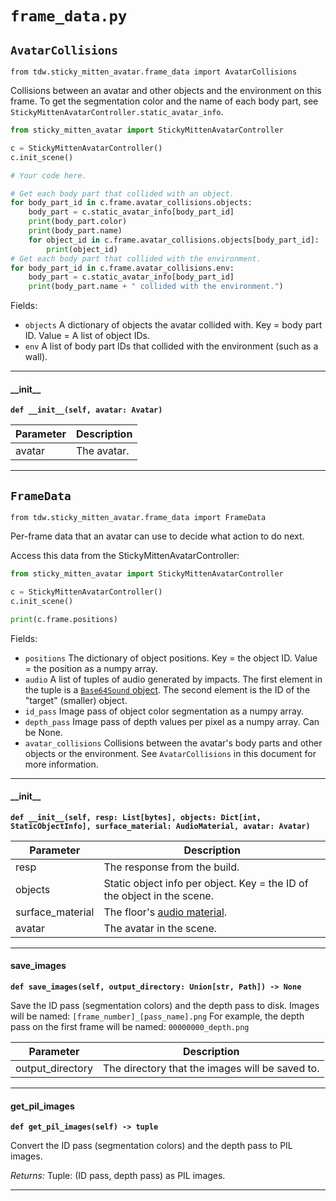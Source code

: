 # `frame_data.py`

## `AvatarCollisions`

`from tdw.sticky_mitten_avatar.frame_data import AvatarCollisions`

Collisions between an avatar and other objects and the environment on this frame.
To get the segmentation color and the name of each body part, see `StickyMittenAvatarController.static_avatar_info`.

```python
from sticky_mitten_avatar import StickyMittenAvatarController

c = StickyMittenAvatarController()
c.init_scene()

# Your code here.

# Get each body part that collided with an object.
for body_part_id in c.frame.avatar_collisions.objects:
    body_part = c.static_avatar_info[body_part_id]
    print(body_part.color)
    print(body_part.name)
    for object_id in c.frame.avatar_collisions.objects[body_part_id]:
        print(object_id)
# Get each body part that collided with the environment.
for body_part_id in c.frame.avatar_collisions.env:
    body_part = c.static_avatar_info[body_part_id]
    print(body_part.name + " collided with the environment.")
```

Fields:

- `objects` A dictionary of objects the avatar collided with. Key = body part ID. Value = A list of object IDs.
- `env` A list of body part IDs that collided with the environment (such as a wall).

***

#### \_\_init\_\_

**`def __init__(self, avatar: Avatar)`**


| Parameter | Description |
| --- | --- |
| avatar | The avatar. |

***

## `FrameData`

`from tdw.sticky_mitten_avatar.frame_data import FrameData`

Per-frame data that an avatar can use to decide what action to do next.

Access this data from the StickyMittenAvatarController:

```python
from sticky_mitten_avatar import StickyMittenAvatarController

c = StickyMittenAvatarController()
c.init_scene()

print(c.frame.positions)
```

Fields:

- `positions` The dictionary of object positions. Key = the object ID. Value = the position as a numpy array.
- `audio` A list of tuples of audio generated by impacts. The first element in the tuple is a [`Base64Sound` object](https://github.com/threedworld-mit/tdw/blob/master/Documentation/python/py_impact.md#base64sound).
          The second element is the ID of the "target" (smaller) object.
- `id_pass` Image pass of object color segmentation as a numpy array.
- `depth_pass` Image pass of depth values per pixel as a numpy array. Can be None.
- `avatar_collisions` Collisions between the avatar's body parts and other objects or the environment.
                      See `AvatarCollisions` in this document for more information.

***

#### \_\_init\_\_

**`def __init__(self, resp: List[bytes], objects: Dict[int, StaticObjectInfo], surface_material: AudioMaterial, avatar: Avatar)`**


| Parameter | Description |
| --- | --- |
| resp | The response from the build. |
| objects | Static object info per object. Key = the ID of the object in the scene. |
| surface_material | The floor's [audio material](https://github.com/threedworld-mit/tdw/blob/master/Documentation/python/py_impact.md#audiomaterialenum). |
| avatar | The avatar in the scene. |

***

#### save_images

**`def save_images(self, output_directory: Union[str, Path]) -> None`**

Save the ID pass (segmentation colors) and the depth pass to disk.
Images will be named: `[frame_number]_[pass_name].png`
For example, the depth pass on the first frame will be named: `00000000_depth.png`

| Parameter | Description |
| --- | --- |
| output_directory | The directory that the images will be saved to. |

***

#### get_pil_images

**`def get_pil_images(self) -> tuple`**

Convert the ID pass (segmentation colors) and the depth pass to PIL images.

_Returns:_  Tuple: (ID pass, depth pass) as PIL images.

***

